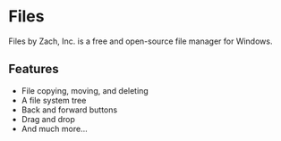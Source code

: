 # Files
Files by Zach, Inc. is a free and open-source file manager for Windows.
## Features
+ File copying, moving, and deleting
+ A file system tree
+ Back and forward buttons
+ Drag and drop
+ And much more...
